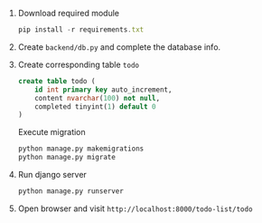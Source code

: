 1. Download required module

    ```js {.line-numbers}
    pip install -r requirements.txt
    ```

2. Create `backend/db.py` and complete the database info.

3. Create corresponding table `todo`

    ```sql {.line-numbers}
    create table todo (
        id int primary key auto_increment,
        content nvarchar(100) not null,
        completed tinyint(1) default 0
    )
    ```

    Execute migration

    ```sh {.line-numbers}
    python manage.py makemigrations
    python manage.py migrate
    ```

4. Run django server

    ```sh {.line-numbers}
    python manage.py runserver
    ```

5. Open browser and visit `http://localhost:8000/todo-list/todo`
